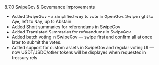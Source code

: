 8.7.0 SwipeGov & Governance Improvements
- Added SwipeGov - a simplified way to vote in OpenGov. Swipe right to Aye, left to Nay, up to Abstain
- Added Short summaries for referendums in SwipeGov
- Added Translated Summaries for referendums in SwipeGov
- Added batch voting in SwipeGov — swipe first and confirm all at once later to submit the votes.
- Added support for custom assets in SwipeGov and regular voting UI — now USDT/USDC/other tokens will be displayed when requested in treasury refs